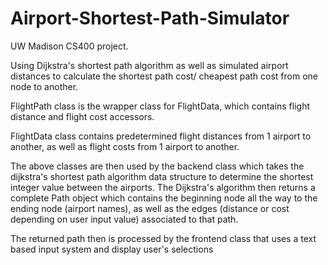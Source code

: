 # Airport-Shortest-Path-Simulator
UW Madison CS400 project.

Using Dijkstra's shortest path algorithm as well as simulated airport distances to calculate the shortest path cost/ cheapest path cost from one node to another.

FlightPath class is the wrapper class for FlightData, which contains flight distance and flight cost accessors.

FlightData class contains predetermined flight distances from 1 airport to another, as well as flight costs from 1 airport to another.

The above classes are then used by the backend class which takes the dijkstra's shortest path algorithm data structure to determine the shortest integer value between the airports. The Dijkstra's algorithm then returns a complete Path object which contains the beginning node all the way to the ending node (airport names), as well as the edges (distance or cost depending on user input value) associated to that path.

The returned path then is processed by the frontend class that uses a text based input system and display user's selections
